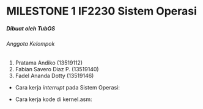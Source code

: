 # MILESTONE 1 IF2230 Sistem Operasi
##### Dibuat oleh TubOS
###### Anggota Kelompok
1. Pratama Andiko           (13519112)  
2. Fabian Savero Diaz P.    (13519140)  
3. Fadel Ananda Dotty       (13519146)  

- Cara kerja *interrupt* pada Sistem Operasi:  


- Cara kerja kode di kernel.asm:
